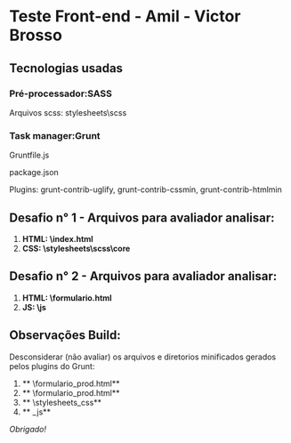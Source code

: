 # Teste Front-end - Amil - Victor Brosso

## Tecnologias usadas


### Pré-processador:SASS
Arquivos scss: stylesheets\scss


### Task manager:Grunt
Gruntfile.js

package.json

Plugins: grunt-contrib-uglify, grunt-contrib-cssmin, grunt-contrib-htmlmin


## Desafio n° 1 - Arquivos para avaliador analisar:
1. **HTML: \index.html**
2. **CSS: \stylesheets\scss\core**


## Desafio n° 2 - Arquivos para avaliador analisar:
1. **HTML: \formulario.html**
2. **JS: \js**

## Observações Build:
Desconsiderar (não avaliar) os arquivos e diretorios minificados gerados pelos plugins do Grunt:

1. ** \formulario_prod.html**
2. ** \formulario_prod.html**
3. ** \stylesheets\_css**
4. ** \_js**

*Obrigado!*
